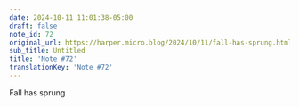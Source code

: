 ```yaml
---
date: 2024-10-11 11:01:38-05:00
draft: false
note_id: 72
original_url: https://harper.micro.blog/2024/10/11/fall-has-sprung.html
sub_title: Untitled
title: 'Note #72'
translationKey: 'Note #72'
---
```


Fall has sprung